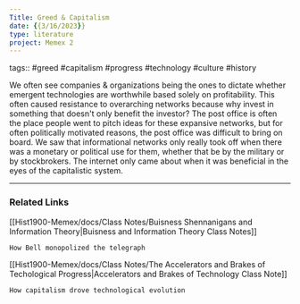```yaml
---
Title: Greed & Capitalism
date: {{3/16/2023}}
type: literature
project: Memex 2
---
```

tags:: #greed #capitalism #progress #technology #culture #history

We often see companies & organizations being the ones to dictate whether emergent technologies are worthwhile based solely on profitability. This often caused resistance to overarching networks because why invest in something that doesn't only benefit the investor? The post office is often the place people went to pitch ideas for these expansive networks, but for often politically motivated reasons, the post office was difficult to bring on board. We saw that informational networks only really took off when there was a monetary or political use for them, whether that be by the military or by stockbrokers. The internet only came about when it was beneficial in the eyes of the capitalistic system.

---
### Related Links

[[Hist1900-Memex/docs/Class Notes/Buisness Shennanigans and Information Theory|Buisness and Information Theory Class Notes]]

	How Bell monopolized the telegraph


[[Hist1900-Memex/docs/Class Notes/The Accelerators and Brakes of Techological Progress|Accelerators and Brakes of Technology Class Note]]

	How capitalism drove technological evolution